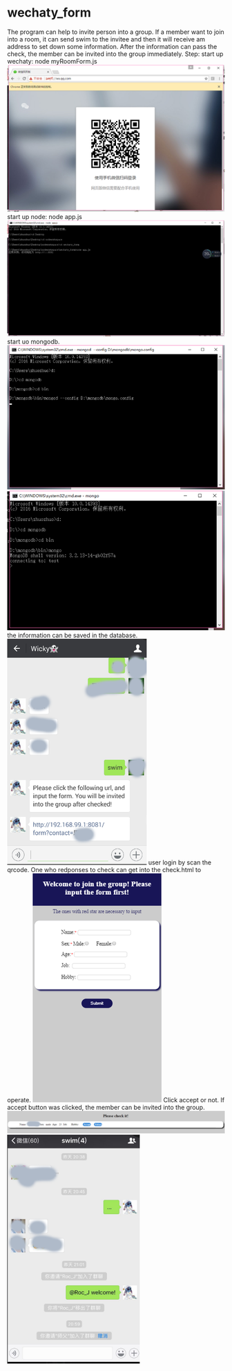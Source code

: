 # wechaty_form
The program can help to invite person into a group.
If a member want to join into a room, it can send swim to the invitee and then it will receive am address to set down some information.
After the information can pass the check, the member can be invited into the group immediately.
Step:
start up wechaty: node myRoomForm.js
![ABC](./1.png) 
start up node: node app.js
![ABC](./2.png) 
start uo mongodb.
![ABC](./3.png) 
![ABC](./4.png) 
the information can be saved in the database.
![ABC](./5.png) 
user login by scan the qrcode.
One who redponses to check can get into the check.html to operate.
![ABC](./6.png) 
Click accept or not. If accept button was clicked, the member can be invited into the group.
![ABC](./7.png) 
![ABC](./8.png) 
